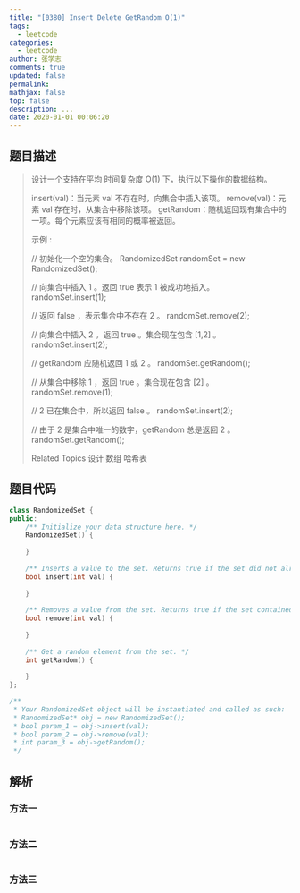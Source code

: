 ```yaml
---
title: "[0380] Insert Delete GetRandom O(1)"
tags:
  - leetcode
categories:
  - leetcode
author: 张学志
comments: true
updated: false
permalink:
mathjax: false
top: false
description: ...
date: 2020-01-01 00:06:20
---
```


## 题目描述

> 设计一个支持在平均 时间复杂度 O(1) 下，执行以下操作的数据结构。 
> 
> 
> insert(val)：当元素 val 不存在时，向集合中插入该项。 
> remove(val)：元素 val 存在时，从集合中移除该项。 
> getRandom：随机返回现有集合中的一项。每个元素应该有相同的概率被返回。 
> 
> 
> 示例 : 
> 
> 
> // 初始化一个空的集合。
> RandomizedSet randomSet = new RandomizedSet();
> 
> // 向集合中插入 1 。返回 true 表示 1 被成功地插入。
> randomSet.insert(1);
> 
> // 返回 false ，表示集合中不存在 2 。
> randomSet.remove(2);
> 
> // 向集合中插入 2 。返回 true 。集合现在包含 [1,2] 。
> randomSet.insert(2);
> 
> // getRandom 应随机返回 1 或 2 。
> randomSet.getRandom();
> 
> // 从集合中移除 1 ，返回 true 。集合现在包含 [2] 。
> randomSet.remove(1);
> 
> // 2 已在集合中，所以返回 false 。
> randomSet.insert(2);
> 
> // 由于 2 是集合中唯一的数字，getRandom 总是返回 2 。
> randomSet.getRandom();
> 
> Related Topics 设计 数组 哈希表

## 题目代码

```cpp
class RandomizedSet {
public:
    /** Initialize your data structure here. */
    RandomizedSet() {
        
    }
    
    /** Inserts a value to the set. Returns true if the set did not already contain the specified element. */
    bool insert(int val) {
        
    }
    
    /** Removes a value from the set. Returns true if the set contained the specified element. */
    bool remove(int val) {
        
    }
    
    /** Get a random element from the set. */
    int getRandom() {
        
    }
};

/**
 * Your RandomizedSet object will be instantiated and called as such:
 * RandomizedSet* obj = new RandomizedSet();
 * bool param_1 = obj->insert(val);
 * bool param_2 = obj->remove(val);
 * int param_3 = obj->getRandom();
 */
```

## 解析

### 方法一

```cpp

```

### 方法二

```cpp

```

### 方法三

```cpp

```

